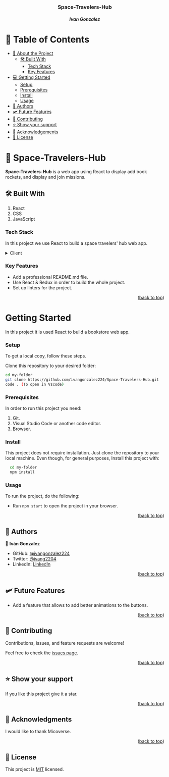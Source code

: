 <div align="center"> 
  <h3><b>Space-Travelers-Hub</b></h3>
  <h5>Ivan Gonzalez</h5> 
</div>

# 📗 Table of Contents

- [📖 About the Project](#about-project) 
  - [🛠 Built With](#built-with)
    - [Tech Stack](#tech-stack)
    - [Key Features](#key-features)
- [💻 Getting Started](#getting-started)
  - [Setup](#setup)
  - [Prerequisites](#prerequisites)
  - [Install](#install)
  - [Usage](#usage)
- [👥 Authors](#authors)
- [🛩️ Future Features](#future-features)
- [🤝 Contributing](#contributing)
- [⭐️ Show your support](#support)
- [🙏 Acknowledgements](#acknowledgements)
- [📝 License](#license)

# 📖 Space-Travelers-Hub <a name="about-project"></a>

**Space-Travelers-Hub** is a web app using React to display add book rockets, and display and join missions.

## 🛠 Built With <a name="built-with"></a>

1. React
2. CSS
3. JavaScript

### Tech Stack <a name="tech-stack"></a>

In this project we use React to build a space travelers' hub web app.
<details>
  <summary>Client</summary>
  <ul>
    <li><a href="https://es.react.dev/">React</a></li>
    <li><a href="https://developer.mozilla.org/es/docs/Web/CSS">CSS</a></li>
    <li><a href="https://developer.mozilla.org/es/docs/Web/JavaScript">JavaScript</a></li>
  </ul>
</details>

### Key Features <a name="key-features"></a>

- Add a professional README.md file.
- Use React & Redux in order to build the whole project.
- Set up linters for the project.

<p align="right">(<a href="#readme-top">back to top</a>)</p>


# Getting Started <a name="getting-started"></a>

In this project it is used React to build a bookstore web app.

### Setup

To get a local copy, follow these steps.

Clone this repository to your desired folder:

  ```sh
  cd my-folder
  git clone https://github.com/ivangonzalez224/Space-Travelers-Hub.git
  code . (To open in Vscode)
```

### Prerequisites

In order to run this project you need:

1. Git.
2. Visual Studio Code or another code editor.
3. Browser.  
  
  
### Install

This project does not require installation. Just clone the repository to your local machine.
Even though, for general purposes, Install this project with:
```sh
  cd my-folder
  npm install
```

### Usage

To run the project, do the following:
- Run `npm start` to open the project in your browser.

<p align="right">(<a href="#readme-top">back to top</a>)</p>

## 👥 Authors <a name="authors"></a>

👤 **Iván Gonzalez**

- GitHub: [@ivangonzalez224](https://github.com/ivangonzalez224)
- Twitter: [@ivang2204](https://twitter.com/ivang2204)
- LinkedIn: [LinkedIn](https://linkedin.com/in/iván-gonzalez-robles-957491275)


<p align="right">(<a href="#readme-top">back to top</a>)</p>

## 🛩️ Future Features <a name="future-features"></a>

- Add a feature that allows to add better animations to the buttons.

<p align="right">(<a href="#readme-top">back to top</a>)</p>

## 🤝 Contributing <a name="contributing"></a>

Contributions, issues, and feature requests are welcome!

Feel free to check the [issues page](https://github.com/ivangonzalez224/Space-Travelers-Hub/issues).

<p align="right">(<a href="#readme-top">back to top</a>)</p>

## ⭐️ Show your support <a name="support"></a>

If you like this project give it a star.

<p align="right">(<a href="#readme-top">back to top</a>)</p>

## 🙏 Acknowledgments <a name="acknowledgements"></a>

I would like to thank Micoverse.

<p align="right">(<a href="#readme-top">back to top</a>)</p>

## 📝 License <a name="license"></a>

This project is [MIT](./LICENSE) licensed.